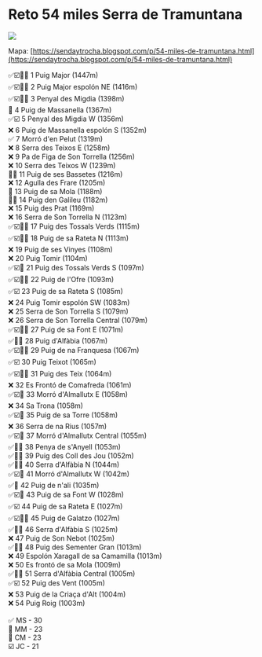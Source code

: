 # Reto 54 miles Serra de Tramuntana
<img src="images/tramuntana-mallorca.jpg">

Mapa: [https://sendaytrocha.blogspot.com/p/54-miles-de-tramuntana.html](https://sendaytrocha.blogspot.com/p/54-miles-de-tramuntana.html)

✅☑️🥋🐨 1 Puig Major (1447m) <br>
✅☑️🥋🐨 2 Puig Major espolón NE (1416m) <br>
✅☑️🥋🐨 3 Penyal des Migdia (1398m) <br>
🥋 4 Puig de Massanella (1367m) <br>
✅☑️ 5 Penyal des Migdia W (1356m) <br>
❌ 6 Puig de Massanella espolón S (1352m) <br>
✅ 7 Morró d'en Pelut (1319m) <br>
❌ 8 Serra des Teixos E (1258m) <br>
❌ 9 Pa de Figa de Son Torrella (1256m) <br>
❌ 10 Serra des Teixos W (1239m) <br>
🥋🐨 11 Puig de ses Bassetes (1216m) <br>
❌ 12 Agulla des Frare (1205m) <br>
🐨 13 Puig de sa Mola (1188m) <br>
🥋🐨 14 Puig den Galileu (1182m) <br>
❌ 15 Puig des Prat (1169m) <br>
❌ 16 Serra de Son Torrella N (1123m) <br>
✅☑️🥋🐨 17 Puig des Tossals Verds (1115m) <br>
✅☑️🥋🐨 18 Puig de sa Rateta N (1113m) <br>
❌ 19 Puig de ses Vinyes (1108m) <br>
❌ 20 Puig Tomir (1104m) <br>
✅☑️🐨 21 Puig des Tossals Verds S (1097m) <br>
✅☑️🥋🐨 22 Puig de l'Ofre (1093m) <br>
✅☑️ 23 Puig de sa Rateta S (1085m) <br>
❌ 24 Puig Tomir espolón SW (1083m) <br>
❌ 25 Serra de Son Torrella S (1079m) <br>
❌ 26 Serra de Son Torrella Central (1079m) <br>
✅☑️🥋🐨 27 Puig de sa Font E (1071m) <br>
✅🥋🐨 28 Puig d'Alfàbia (1067m) <br>
✅☑️🥋🐨 29 Puig de na Franquesa (1067m) <br>
✅☑️ 30 Puig Teixot (1065m) <br>
✅☑️🥋🐨 31 Puig des Teix (1064m) <br>
❌ 32 Es Frontó de Comafreda (1061m) <br>
✅☑️🐨 33 Morró d'Almallutx E (1058m) <br>
❌ 34 Sa Trona (1058m) <br>
✅☑️🥋 35 Puig de sa Torre (1058m) <br>
❌ 36 Serra de na Rius (1057m) <br>
✅☑️🐨 37 Morró d'Almallutx Central (1055m) <br>
✅🥋🐨 38 Penya de s'Anyell (1053m) <br>
✅🥋🐨 39 Puig des Coll des Jou (1052m) <br>
✅🥋🐨 40 Serra d'Alfàbia N (1044m) <br>
✅☑️🐨 41 Morró d'Almallutx W (1042m) <br>
✅🥋 42 Puig de n'ali (1035m) <br>
✅☑️🥋 43 Puig de sa Font W (1028m) <br>
✅☑️ 44 Puig de sa Rateta E (1027m) <br>
✅☑️🥋🐨 45 Puig de Galatzo (1027m) <br>
✅🥋🐨 46 Serra d'Alfàbia S (1025m) <br>
❌ 47 Puig de Son Nebot (1025m) <br>
✅🥋🐨 48 Puig des Sementer Gran (1013m) <br>
❌ 49 Espolón Xaragall de sa Camamilla (1013m) <br>
❌ 50 Es frontó de sa Mola (1009m) <br>
✅🥋🐨 51 Serra d'Alfàbia Central (1005m) <br>
✅☑️ 52 Puig des Vent (1005m) <br>
❌ 53 Puig de la Criaça d'Alt (1004m) <br>
❌ 54 Puig Roig (1003m)  <br>
<br>
✅ MS - 30  <br>
🐨 MM - 23 <br>
🥋 CM - 23 <br>
☑️ JC - 21 <br>

